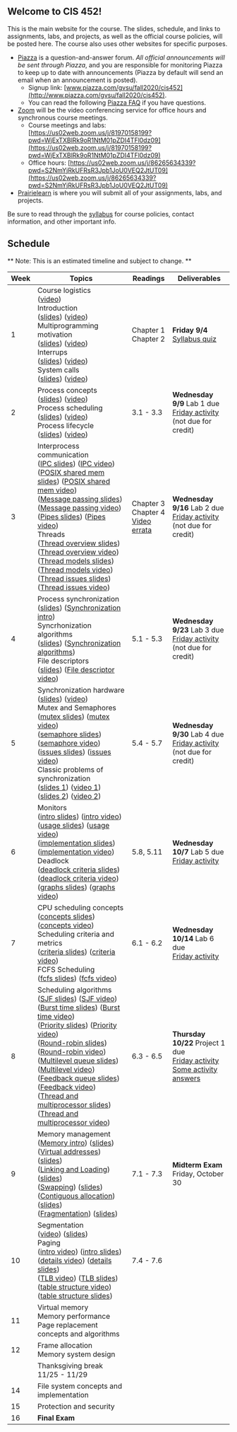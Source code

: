 ## Welcome to CIS 452!

This is the main website for the course.
The slides, schedule, and links to assignments, labs, and projects,
as well as the official course policies,
will be posted here.
The course also uses other websites for specific purposes.
* [Piazza](http://www.piazza.com) is a question-and-answer forum.
*All official announcements will be sent through Piazza*,
and you are responsible for monitoring Piazza to keep up to date with
announcements
(Piazza by default will send an email when an announcement is posted).
    * Signup link:
      [www.piazza.com/gvsu/fall2020/cis452](http://www.piazza.com/gvsu/fall2020/cis452).
    * You can read the following [Piazza FAQ](misc/piazza-faq.md) if you have
      questions.
* [Zoom](https://zoom.us) will be the video conferencing service for office
  hours and synchronous course meetings.
    * Course meetings and labs:
      [https://us02web.zoom.us/j/81970158199?pwd=WjExTXBlRk9oR1NtM01pZDI4TFl0dz09](https://us02web.zoom.us/j/81970158199?pwd=WjExTXBlRk9oR1NtM01pZDI4TFl0dz09)
    * Office hours:
      [https://us02web.zoom.us/j/86265634339?pwd=S2NmYjRkUFRsR3Jpb1JoU0VEQ2JtUT09](https://us02web.zoom.us/j/86265634339?pwd=S2NmYjRkUFRsR3Jpb1JoU0VEQ2JtUT09)
* [Prairielearn](https://prairielearn.engr.illinois.edu/pl/) is where you will
submit all of your assignments, labs, and projects.

Be sure to read through the [syllabus](syllabus.md) for course policies,
contact information, and other important info.

## Schedule

** Note: This is an estimated timeline and subject to change. **

| Week | Topics | Readings | Deliverables |
| ---- | ------ | -------- | ------------ |
|  1   | Course logistics <br>([video](https://drive.google.com/file/d/1t8NlwTP_hG1-gAitlwxBt21yqEguhdeE/view?usp=sharing))<br> Introduction <br>([slides](slides/what-is-os.pdf)) ([video](https://drive.google.com/file/d/1R9mOxVVKTCPM7uqQxqZFgtGq6s42eIQO/view?usp=sharing))<br> Multiprogramming motivation <br>([slides](slides/multiprogramming-basic.pdf)) ([video](https://drive.google.com/file/d/18XZ6-sYRGEftKa28TzYC8zSWro9-yS1H/view?usp=sharing))<br> Interrups <br>([slides](slides/interrupts.pdf)) ([video](https://drive.google.com/file/d/173gheGXEwumtcoRcz05E6jG10zSa-ISP/view?usp=sharing))<br> System calls <br>([slides](slides/system-calls.pdf)) ([video](https://drive.google.com/file/d/11Nhafd3IiNtUlDCN0Gj_TRG1ZQm1TxpV/view?usp=sharing)) | Chapter 1<br> Chapter 2 | **Friday 9/4** [Syllabus quiz](https://prairielearn.engr.illinois.edu/pl/) |
|  2   | Process concepts <br>([slides](slides/process-intro.pdf)) ([video](https://drive.google.com/file/d/1n3ilpQX8KyHDUtj87oX6cbP1IOJXr7bM/view?usp=sharing))<br> Process scheduling <br>([slides](slides/process-scheduling.pdf)) ([video](https://drive.google.com/file/d/1WYDnm95IEsfCfJ2kWcPE7scQuXizDVE9/view?usp=sharing))<br> Process lifecycle <br>([slides](slides/process-lifecycle.pdf)) ([video](https://drive.google.com/file/d/1tbuBorFMtNWtmOQeK16B1uJYTYGA-m5E/view?usp=sharing)) | 3.1 - 3.3 | **Wednesday 9/9** Lab 1 due<br> [Friday activity](activities/week-02-processes.md) (not due for credit) |
|  3   | Interprocess communication<br> ([IPC slides](slides/process-ipc.pdf)) ([IPC video](https://drive.google.com/file/d/1kCh0E5OL0bzsyNf-tJ2b0T-b6pefcgiW/view?usp=sharing)) <br>([POSIX shared mem slides](slides/process-shm-posix.pdf)) ([POSIX shared mem video](https://drive.google.com/file/d/1UJgfiO-1bPmN0R957kgd826nRffuzSTI/view?usp=sharing)) <br>([Message passing slides](slides/process-message.pdf)) ([Message passing video](https://drive.google.com/file/d/1SAjg6wOCz3pDTArkJRr-5BThE0BvgOfQ/view?usp=sharing)) <br>([Pipes slides](slides/process-pipes.pdf)) ([Pipes video](https://drive.google.com/file/d/1kgkfqmPMQwbrNShlMj08Zp8B-_ZZJ-7w/view?usp=sharing)) <br> Threads <br>([Thread overview slides](slides/thread-overview.pdf)) ([Thread overview video](https://drive.google.com/file/d/1Bw4N-N9reZm5dVCAGQXUJt9CKyWoonNN/view?usp=sharing)) <br>([Thread models slides](slides/thread-models.pdf)) ([Thread models video](https://drive.google.com/file/d/1e2McBk8x9BFVd2JELAEfStVPyYIovnPS/view?usp=sharing)) <br>([Thread issues slides](slides/thread-issues.pdf)) ([Thread issues video](https://drive.google.com/file/d/10_FU4IGDHknFeLEHF8X_iD59Gm3jzFEQ/view?usp=sharing)) | Chapter 3<br> Chapter 4<br> [Video errata](misc/errata-ipc.md) | **Wednesday 9/16** Lab 2 due<br> [Friday activity](activities/week-03-ipc.md) (not due for credit) |
|  4   | Process synchronization <br>([slides](slides/parallel-intro.pdf)) ([Synchronization intro](https://drive.google.com/file/d/1aWbPVoawujS2awtlIoS_bu4Dug6XQLy0/view?usp=sharing)) <br> Syncrhonization algorithms <br>([slides](slides/parallel-critical-section.pdf)) ([Synchronization algorithms](https://drive.google.com/file/d/1LhIMqdujkAiFuKegGND-1ltA3U5R0svl/view?usp=sharing))<br> File descriptors <br> ([slides](slides/file-descriptors.pdf)) ([File descriptor video](https://drive.google.com/file/d/1b7xdFDowZUFI5tnhgpW5C_24XYfYMin8/view?usp=sharing)) | 5.1 - 5.3 | **Wednesday 9/23** Lab 3 due<br> [Friday activity](activities/week-04-threads.md) (not due for credit) |
|  5   | Synchronization hardware <br>([slides](slides/sync-hardware.pdf)) ([video](https://drive.google.com/file/d/1g0XJ3pv6zoKa3Sn06idw3irdSDj7DYX8/view?usp=sharing)) <br> Mutex and Semaphores <br>([mutex slides](slides/sync-mutex.pdf)) ([mutex video](https://drive.google.com/file/d/19S_o5uhz9J-MKFVC32FhHzsg3peb7OFX/view?usp=sharing)) <br>([semaphore slides](slides/sync-semaphore.pdf)) ([semaphore video](https://drive.google.com/file/d/1tV0t2zItgIM5Zi4jZscnET5sYfWD8w7I/view?usp=sharing)) <br>([issues slides](slides/sync-issues.pdf)) ([issues video](https://drive.google.com/file/d/1crE7PdCYtMypb39DXv4WmWVjgvvLKa_X/view?usp=sharing)) <br> Classic problems of synchronization <br>([slides 1](slides/sync-classic.pdf)) ([video 1](https://drive.google.com/file/d/1qT1hJs_m2DVNj0NCnH1qDYAN70MyUa6q/view?usp=sharing)) <br>([slides 2](slides/sync-philosophers.pdf)) ([video 2](https://drive.google.com/file/d/19PtihgvsLgzl2zUDw9JSaOdpbJWg3ZAq/view?usp=sharing)) | 5.4 - 5.7 | **Wednesday 9/30** Lab 4 due<br> [Friday activity](activities/week-05-synchronization.md) (not due for credit) |
|  6   | Monitors <br>([intro slides](slides/sync-monitor-intro.pdf)) ([intro video](https://drive.google.com/file/d/16p3KPWMxOjjcxitI3krIeQ1Q_SzJ7-GJ/view?usp=sharing)) <br>([usage slides](slides/sync-monitor-philosophers.pdf)) ([usage video](https://drive.google.com/file/d/1r_CE8lQqJvD6NjRiu-opxd3NkudukZf1/view?usp=sharing)) <br>([implementation slides](slides/sync-monitor-implementation.pdf)) ([implementation video](https://drive.google.com/file/d/1J85TZO2lWbvx8Td7znXMpTDutgUX-JLp/view?usp=sharing)) <br> Deadlock <br>([deadlock criteria slides](slides/sync-deadlock-intro.pdf)) ([deadlock criteria video](https://drive.google.com/file/d/1EcH7-ZIcuUWR7cBwAsLucRq-g9agQri-/view?usp=sharing)) <br>([graphs slides](slides/sync-deadlock-graph.pdf)) ([graphs video](https://drive.google.com/file/d/14LEIj4VEvIZ9WplGnFIacK27NUdZpX9R/view?usp=sharing)) | 5.8, 5.11 | **Wednesday 10/7** Lab 5 due<br> [Friday activity](activities/week-06-monitors.md) |
|  7   | CPU scheduling concepts<br> ([concepts slides](slides/scheduling-concepts.pdf)) ([concepts video](https://drive.google.com/file/d/1X5mier4bzHf960X8A5cR0VXnQevjBaIy/view?usp=sharing))<br> Scheduling criteria and metrics<br> ([criteria slides](slides/scheduling-criteria.pdf)) ([criteria video](https://drive.google.com/file/d/1ExZv2xl6E4dSWWU5zYlT9GClYW0IWnHD/view?usp=sharing)) <br> FCFS Scheduling<br> ([fcfs slides](slides/scheduling-fcfs.pdf)) ([fcfs video](https://drive.google.com/file/d/1pMk3BTlAY7OcwGKV7IKmoyZxvBlUiMKw/view?usp=sharing)) | 6.1 - 6.2 | **Wednesday 10/14** Lab 6 due<br> [Friday activity](activities/week-07-scheduling.md) |
|  8   | Scheduling algorithms<br> ([SJF slides](slides/scheduling-sjf.pdf)) ([SJF video](https://drive.google.com/file/d/1IDv3MMHlB0HYV7jpXZN58vVEgvIe3DsZ/view?usp=sharing))<br> ([Burst time slides](slides/scheduling-bursts.pdf)) ([Burst time video](https://drive.google.com/file/d/1tXDcyA37V3c2vHVwq6567gE2xV48vqC9/view?usp=sharing))<br> ([Priority slides](slides/scheduling-priority.pdf)) ([Priority video](https://drive.google.com/file/d/1H8nPfEIBU3Us8Bywwad9EFCxBgDmY6Wj/view?usp=sharing))<br> ([Round-robin slides](slides/scheduling-rr.pdf)) ([Round-robin video](https://drive.google.com/file/d/15XC2N8jHRCSvRY9SdfDkRVl5za2JwYuR/view?usp=sharing))<br> ([Multilevel queue slides](slides/scheduling-multilevel.pdf)) ([Multilevel video](https://drive.google.com/file/d/14fYsFmYcRCy0uufRWrh9mMKhsyidMdsY/view?usp=sharing))<br> ([Feedback queue slides](slides/scheduling-feedback.pdf)) ([Feedback video](https://drive.google.com/file/d/1eqDsOLIuz73zqVt2O2ObzofbkUgdMR0q/view?usp=sharing))<br> ([Thread and multiprocessor slides](slides/scheduling-threads.pdf)) ([Thread and multiprocessor video](https://drive.google.com/file/d/13lJ9VVV5YIS58rcNt20ap3gU24qXfK7p/view?usp=sharing)) | 6.3 - 6.5 | **Thursday 10/22** Project 1 due<br> [Friday activity](activities/week-08-more-scheduling.md)<br> [Some activity answers](activities/limited-answers/week-8-more-scheduling.md) |
|  9   | Memory management<br> ([Memory intro](https://drive.google.com/file/d/1R455TxZT6Dv7nb99WxdUeI8A9bi9Hmtt/view?usp=sharing)) ([slides](slides/memory-intro.pdf))<br> ([Virtual addresses](https://drive.google.com/file/d/1b9vMK8q2t6edOSroRcUsiHXZve6K-7HN/view?usp=sharing)) ([slides](slides/memory-addresses.pdf))<br> ([Linking and Loading](https://drive.google.com/file/d/1m18nXvnE1iflFSMe3MOVrEP_cGMidgif/view?usp=sharing)) ([slides](slides/memory-loading-linking.pdf))<br> ([Swapping](https://drive.google.com/file/d/1BShDuDLly13ELjr6dlWvJ3opkfhgMeCY/view?usp=sharing)) ([slides](slides/memory-swapping.pdf)) <br> ([Contiguous allocation](https://drive.google.com/file/d/16z_ldlUuDyv5iDEKQZOZtV8KkEZxsXp4/view?usp=sharing)) ([slides](slides/memory-contiguous.pdf))<br> ([Fragmentation](https://drive.google.com/file/d/1hxEp9NI4RQM5riE37hvj2tTmPyfKVYLm/view?usp=sharing)) ([slides](slides/memory-fragmentation.pdf))  | 7.1 - 7.3 | **Midterm Exam** Friday, October 30 |
|  10  | Segmentation<br>([video](https://drive.google.com/file/d/1qqfDSZghsmlCanYOlgF9qTS6Dalb_AIR/view?usp=sharing)) ([slides](slides/memory-segmentation.pdf))<br> Paging<br>([intro video](https://drive.google.com/file/d/1vwapmHhPPs92xNWThaCODrpaNxem9Qgv/view?usp=sharing)) ([intro slides](slides/paging-intro.pdf))<br>([details video](https://drive.google.com/file/d/1EDLmTewIPg6xN7_Ajy6ln5--KrzyTobK/view?usp=sharing)) ([details slides](slides/paging-details.pdf))<br>([TLB video](https://drive.google.com/file/d/1PodEYDIrLmkY497QcgV3bAoWqxUNFx9b/view?usp=sharing)) ([TLB slides](slides/paging-tlb.pdf))<br>([table structure video](https://drive.google.com/file/d/1KrTgJ3tfYmlngMxakN0NqZwG4CxY8YaL/view?usp=sharing)) ([table structure slides](slides/paging-table.pdf)) | 7.4 - 7.6 | |
|  11  | Virtual memory<br> Memory performance<br> Page replacement concepts and algorithms | | |
|  12  | Frame allocation<br> Memory system design | | |
|      | Thanksgiving break 11/25 - 11/29 | | |
|  14  | File system concepts and implementation | | |
|  15  | Protection and security | | |
|  16  | **Final Exam** | | |
